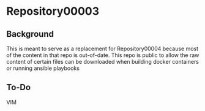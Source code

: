 # Repository00003

## Background

This is meant to serve as a replacement for Repository00004 because most of the content in that repo is out-of-date. This repo is public to allow the raw content of certain files can be downloaded when building docker containers or running ansible playbooks

## To-Do

VIM